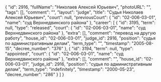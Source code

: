 {
    "id": 2916,
    "fullName": "Николаев Алексей Юрьевич",
    "photoURL": "",
    "tags": [],
    "comment": "",
    "layout": "judge",
    "title": "Судья Николаев Алексей Юрьевич",
    "court": null,
    "previousCourt": {
        "id": "02-006-03-01",
        "name": "суд Верхнедвинского района"
    },
    "career": [
        {
            "id": 3195,
            "term": null,
            "type": "released",
            "court": {
                "id": "02-006-03-01",
                "name": "суд Верхнедвинского района"
            },
            "extra": [],
            "comment": "перевод на другую работу",
            "house_id": "02-006-03-01",
            "judge_id": 2916,
            "position": "судья по административным делам",
            "term_type": "",
            "timestamp": "2005-08-15",
            "decree_number": "376"
        },
        {
            "id": 3194,
            "term": null,
            "type": "appointed",
            "court": {
                "id": "02-006-03-01",
                "name": "суд Верхнедвинского района"
            },
            "extra": [],
            "comment": "",
            "house_id": "02-006-03-01",
            "judge_id": 2916,
            "position": "судья по административным делам",
            "term_type": "indefinitely",
            "timestamp": "2000-05-23",
            "decree_number": "286"
        }
    ]
}